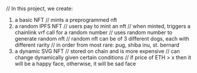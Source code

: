 // In this project, we create:

1. a basic NFT
    // mints a preprogrammed nft
2. a random IPFS NFT
    // users pay to mint an nft
    // when minted, triggers a chainlink vrf call for a random number
    // uses random number to generate random nft
    // random nft can be of 3 different dogs, each with different rarity
    // in order from most rare: pug, shiba inu, st. bernard
3. a dynamic SVG NFT
    // stored on chain and is more expensive
    // can change dynamically given certain conditions
    // if price of ETH > x then it will be a happy face, otherwise, it will be sad face